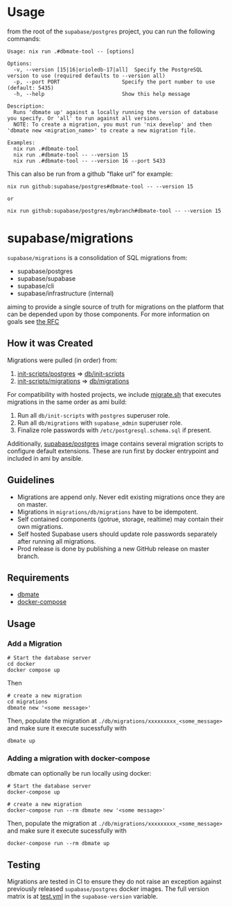 # Usage

from the root of the `supabase/postgres` project, you can run the following commands:


```shell
Usage: nix run .#dbmate-tool -- [options]

Options:
  -v, --version [15|16|orioledb-17|all]  Specify the PostgreSQL version to use (required defaults to --version all)
  -p, --port PORT                    Specify the port number to use (default: 5435)
  -h, --help                         Show this help message

Description:
  Runs 'dbmate up' against a locally running the version of database you specify. Or 'all' to run against all versions.
  NOTE: To create a migration, you must run 'nix develop' and then 'dbmate new <migration_name>' to create a new migration file.

Examples:
  nix run .#dbmate-tool
  nix run .#dbmate-tool -- --version 15
  nix run .#dbmate-tool -- --version 16 --port 5433

```

This can also be run from a github "flake url" for example:

```shell
nix run github:supabase/postgres#dbmate-tool -- --version 15

or

nix run github:supabase/postgres/mybranch#dbmate-tool -- --version 15
```
# supabase/migrations

`supabase/migrations` is a consolidation of SQL migrations from:

- supabase/postgres
- supabase/supabase
- supabase/cli
- supabase/infrastructure (internal)

aiming to provide a single source of truth for migrations on the platform that can be depended upon by those components. For more information on goals see [the RFC](https://www.notion.so/supabase/Centralize-SQL-Migrations-cd3847ae027d4f2bba9defb2cc82f69a)



## How it was Created

Migrations were pulled (in order) from:

1. [init-scripts/postgres](https://github.com/supabase/infrastructure/tree/develop/init-scripts/postgres) => [db/init-scripts](db/init-scripts)
2. [init-scripts/migrations](https://github.com/supabase/infrastructure/tree/develop/init-scripts/migrations) => [db/migrations](db/migrations)

For compatibility with hosted projects, we include [migrate.sh](migrate.sh) that executes migrations in the same order as ami build:

1. Run all `db/init-scripts` with `postgres` superuser role.
2. Run all `db/migrations` with `supabase_admin` superuser role.
3. Finalize role passwords with `/etc/postgresql.schema.sql` if present.

Additionally, [supabase/postgres](https://github.com/supabase/postgres/blob/develop/ansible/playbook-docker.yml#L9) image contains several migration scripts to configure default extensions. These are run first by docker entrypoint and included in ami by ansible.



## Guidelines

- Migrations are append only. Never edit existing migrations once they are on master.
- Migrations in `migrations/db/migrations` have to be idempotent.
- Self contained components (gotrue, storage, realtime) may contain their own migrations.
- Self hosted Supabase users should update role passwords separately after running all migrations.
- Prod release is done by publishing a new GitHub release on master branch.

## Requirements

- [dbmate](https://github.com/amacneil/dbmate)
- [docker-compose](https://docs.docker.com/compose/)

## Usage

### Add a Migration

```shell
# Start the database server
cd docker
docker compose up
```

Then
```shell
# create a new migration
cd migrations
dbmate new '<some message>'
```

Then, populate the migration at `./db/migrations/xxxxxxxxx_<some_message>` and make sure it execute sucessfully with

```shell
dbmate up
```

### Adding a migration with docker-compose

dbmate can optionally be run locally using docker:

```shell
# Start the database server
docker-compose up

# create a new migration
docker-compose run --rm dbmate new '<some message>'
```

Then, populate the migration at `./db/migrations/xxxxxxxxx_<some_message>` and make sure it execute sucessfully with

```shell
docker-compose run --rm dbmate up
```

## Testing

Migrations are tested in CI to ensure they do not raise an exception against previously released `supabase/postgres` docker images. The full version matrix is at [test.yml](./.github/workflows/test.yml) in the `supabase-version` variable.
